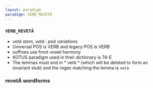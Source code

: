 ```yaml
---
layout: paradigm
paradigm: VERB_REVETÄ
---
```

### ` VERB_REVETÄ `

* _vetä stem, vetä : peä variations_
* Universal POS is VERB and legacy POS is VERB
* suffixes use front vowel harmony
* KOTUS paradigm used in their dictionary is 74-E
* The lemmas must end in * vetä * (which will be deleted to form an invariant stub) and the regex matching the lemma is ` vetä `

### revetÄ wordforms


